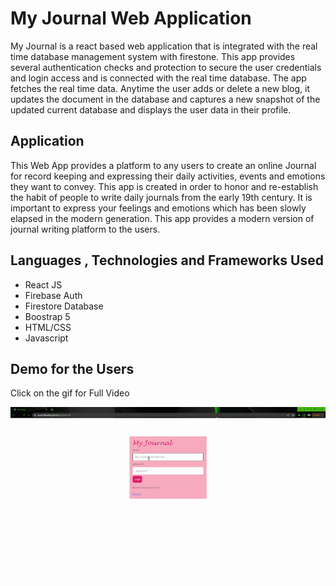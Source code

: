 # My Journal Web Application 

My Journal is a react based web application that is integrated with the real time database management system with firestone. This app provides several authentication checks and protection to secure the user credentials and login access and is connected with the real time database. The app fetches the real time data. Anytime the user adds or delete a new blog, it updates the document in the database and captures a new snapshot of the updated current database and displays the user data in their profile. 


## Application

This Web App provides a platform to any users to create an online Journal for record keeping and expressing their daily activities, events and emotions they want to convey. This app is created in order to honor and re-establish the habit of people to write daily journals from the early 19th century. It is important to express your feelings and emotions which has been slowly elapsed in the modern generation. This app provides a modern version of journal writing platform to the users. 


## Languages , Technologies  and  Frameworks Used

- React JS
- Firebase Auth
- Firestore Database
- Boostrap 5
- HTML/CSS
- Javascript


## Demo for the Users 

Click on the gif for Full Video

[![My Journal gif](https://github.com/anamolkhadka/myjournal/blob/main/My%20Journal%20gif.gif)](https://youtu.be/klAIs1VREFA)









